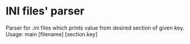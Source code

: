 # INI files' parser

Parser for .ini files which prints value from desired section of given key.<br>
Usage: main [filename] [section.key]
